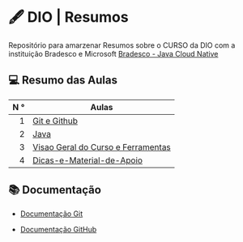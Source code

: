 
# 🖋️ DIO | Resumos

 Repositório para amarzenar Resumos sobre o CURSO da DIO com a instituição Bradesco e Microsoft [Bradesco - Java Cloud Native ](https://www.dio.me/sign-up)


##  💻 Resumo das Aulas 

| N ° | Aulas | 
|-----:|-----|
| 1 |[ Git e Github](https://github.com/RodrigoSantana-Dev/BootCamp-Bradesco/blob/main/material/Instala%C3%A7ao-configuracao.md)| 
| 2 |[Java](https://github.com/RodrigoSantana-Dev/BootCamp-Bradesco/blob/main/material/Primeiros-Passos-com-GitEGitHub.md) |
| 3 |[Visao Geral do Curso e Ferramentas](https://github.com/RodrigoSantana-Dev/BootCamp-Bradesco/blob/main/material/Visao-Geral-do-Curso.md)|
| 4 |[Dicas-e-Material-de-Apoio](https://github.com/RodrigoSantana-Dev/BootCamp-Bradesco/blob/main/material/Dicas-e-Material-de-Apoio.md)|

## 📚 Documentação 

- [Documentação Git](https://git-scm.com/doc)

- [Documentação GitHub](https://docs.github.com/pt)
